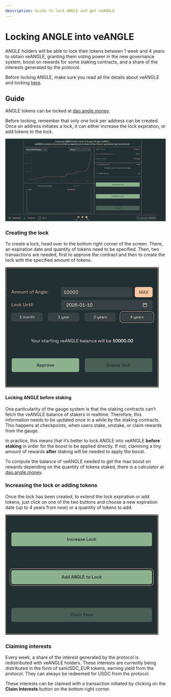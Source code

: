 ```yaml
---
description: Guide to lock ANGLE and get veANGLE
---
```


# Locking ANGLE into veANGLE

ANGLE holders will be able to lock their tokens between 1 week and 4 years to obtain veANGLE, granting them voting power in the new governance system, boost on rewards for some staking contracts, and a share of the interests generated by the protocol.

Before locking ANGLE, make sure you read all the details about veANGLE and locking [here](../governance/veANGLE/README.md).

## Guide

ANGLE tokens can be locked at [dao.angle.money](https://dao.angle.money).

Before locking, remember that only one lock per address can be created. Once an address initiates a lock, it can either increase the lock expiration, or add tokens to the lock.

![ANGLE locking screen](../.gitbook/assets/angle-locking-screen.png)

### Creating the lock

To create a lock, head over to the bottom right corner of the screen. There, an expiration date and quantity of tokens need to be specified. Then, two transactions are needed, first to approve the contract and then to create the lock with the specified amount of tokens.

![Locking veANGLE](../.gitbook/assets/locking-veangle.png)

#### Locking ANGLE before staking

One particularity of the gauge system is that the staking contracts can’t fetch the veANGLE balance of stakers in realtime. Therefore, this information needs to be updated once in a while by the staking contracts. This happens at checkpoints, when users stake, unstake, or claim rewards from the gauge.

In practice, this means that it’s better to lock ANGLE into veANGLE **before staking** in order for the boost to be applied directly. If not, clamining a tiny amount of rewards **after** staking will be needed to apply the boost.

To compute the balance of veANGLE needed to get the max boost on rewards depending on the quantity of tokens staked, there is a calculator at [dao.angle.money](https://dao.angle.money).

### Increasing the lock or adding tokens

Once the lock has been created, to extend the lock expiration or add tokens, just click on one of the two buttons and choose a new expiration date (up to 4 years from now) or a quantity of tokens to add.

![Increasing or adding tokens to lock](../.gitbook/assets/increase-add-lock.png)

### Claiming interests

Every week, a share of the interest generated by the protocol is redistributed with veANGLE holders. These interests are currently being distributed in the form of sanUSDC_EUR tokens, earning yield from the protocol. They can always be redeemed for USDC from the protocol.

These interests can be claimed with a transaction initiated by clicking on the **Claim Interests** button on the bottom right corner.
